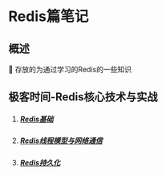 # Redis篇笔记
##  概述
   🚀 存放的为通过学习的Redis的一些知识
## 极客时间-Redis核心技术与实战
1. ##### [Redis基础](基础.md)
2. ##### [Redis线程模型与网络通信](线程模型和通信.md)
3. ##### [Redis持久化](持久化.md)

